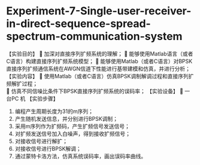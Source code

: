 # Experiment-7-Single-user-receiver-in-direct-sequence-spread-spectrum-communication-system
【实验目的】 
	加深对直接序列扩频系统的理解；
	能够使用Matlab语言（或者C语言）构建直接序列扩频系统模型；
	能够使用Matlab（或者C语言）对BPSK直接序列扩频通信系统在AWGN信道下性能进行基带建模和仿真，并进行分析；
【实验内容】
	使用Matlab（或者C语言）仿真BPSK调制解调过程和直接序列扩频解扩过程；    
	仿真不同信噪比条件下BPSK直接序列扩频系统的误码率；
【实验设备】
	一台PC 机
【实验步骤】
1.	编程产生周期长度为31的m序列；
2.	产生随机发送信息，并分别进行BPSK调制；
3.	采用m序列作为扩频码，产生扩频信号发送信号；
4.	对扩频发送信号加入白噪声，得到接收扩频信号；
5.	对接收信号进行解扩；
6.	对接收信号进行BPSK解调；
7.	通过蒙特卡洛方法，仿真系统误码率，画出误码率曲线。
